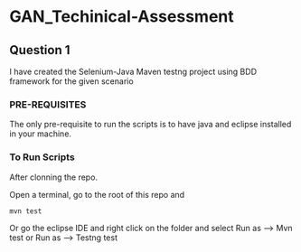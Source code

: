 # GAN_Techinical-Assessment

## Question 1 ##

I have created the Selenium-Java Maven testng project using BDD framework for the given scenario

### PRE-REQUISITES ###

The only pre-requisite to run the scripts is to have java and eclipse installed in your machine.

### To Run Scripts ###

After clonning the repo.

Open a terminal, go to the root of this repo and

```
mvn test

```
Or go the eclipse IDE and right click on the folder and select Run as --> Mvn test or Run as --> Testng test
